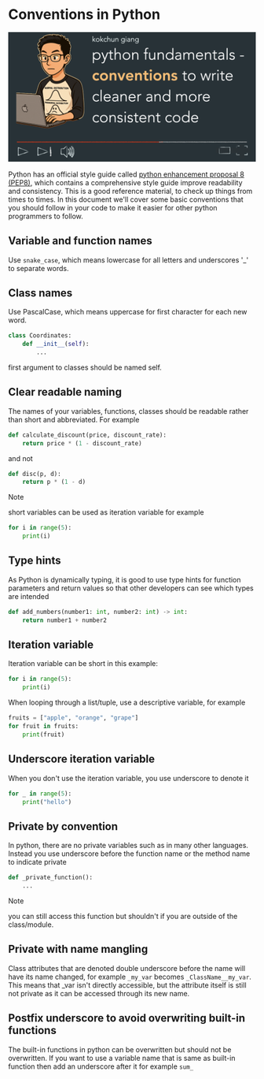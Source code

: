 # Conventions in Python

<a href="https://youtu.be/bzTptHrZOKk" target="_blank">
  <img src="https://github.com/kokchun/assets/blob/main/python_videos/conventions.png?raw=true" alt="python conventions" width="600">
</a>

Python has an official style guide called [python enhancement proposal 8 (PEP8)](https://peps.python.org/pep-0008/#introduction), which contains a comprehensive style guide improve readability and consistency. This is a good reference material, to check up things from times to times. In this document we'll cover some basic conventions that you should follow in your code to make it easier for other python programmers to follow.

## Variable and function names

Use `snake_case`, which means lowercase for all letters and underscores '\_' to separate words.

## Class names

Use PascalCase, which means uppercase for first character for each new word.

```py
class Coordinates:
    def __init__(self):
        ...
```

first argument to classes should be named self.

## Clear readable naming

The names of your variables, functions, classes should be readable rather than short and abbreviated. For example

```py
def calculate_discount(price, discount_rate):
    return price * (1 - discount_rate)
```

and not

```py
def disc(p, d):
    return p * (1 - d)
```

> [!NOTE]
> short variables can be used as iteration variable for example
>
> ```py
> for i in range(5):
>     print(i)
> ```

## Type hints

As Python is dynamically typing, it is good to use type hints for function parameters and return values so that other developers can see which types are intended

```py
def add_numbers(number1: int, number2: int) -> int:
    return number1 + number2
```

## Iteration variable

Iteration variable can be short in this example:

```py
for i in range(5):
    print(i)
```

When looping through a list/tuple, use a descriptive variable, for example

```py
fruits = ["apple", "orange", "grape"]
for fruit in fruits:
    print(fruit)
```

## Underscore iteration variable

When you don't use the iteration variable, you use underscore to denote it

```py
for _ in range(5):
    print("hello")
```

## Private by convention

In python, there are no private variables such as in many other languages. Instead you use underscore before the function name or the method name to indicate private

```py
def _private_function():
    ...
```

> [!NOTE]
> you can still access this function but shouldn't if you are outside of the class/module.

## Private with name mangling

Class attributes that are denoted double underscore before the name will have its name changed, for example `_my_var` becomes `_ClassName__my_var`. This means that \_var isn't directly accessible, but the attribute itself is still not private as it can be accessed through its new name.

## Postfix underscore to avoid overwriting built-in functions

The built-in functions in python can be overwritten but should not be overwritten. If you want to use a variable name that is same as built-in function then add an underscore after it for example `sum_`
